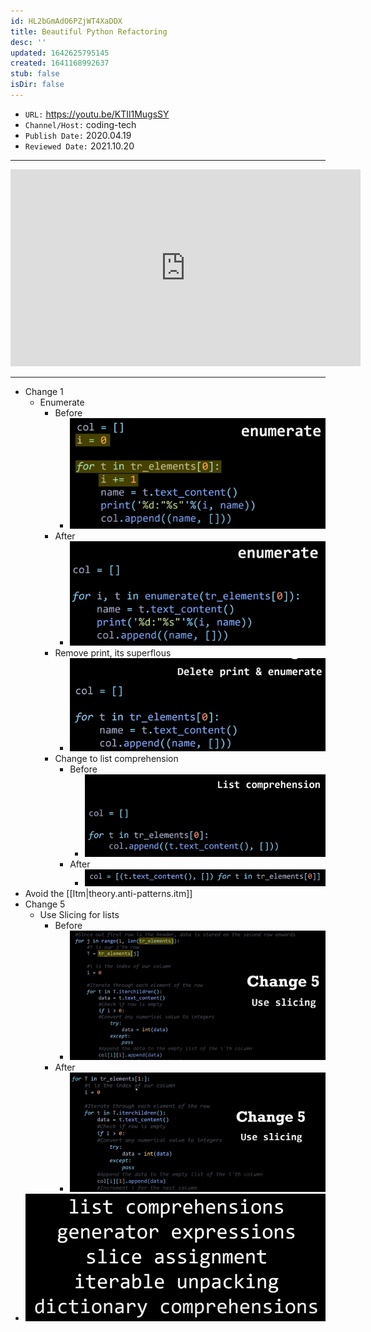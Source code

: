 ```yaml
---
id: HL2bGmAdO6PZjWT4XaDDX
title: Beautiful Python Refactoring
desc: ''
updated: 1642625795145
created: 1641168992637
stub: false
isDir: false
---
```


- `URL:` <https://youtu.be/KTIl1MugsSY>
- `Channel/Host:` coding-tech
- `Publish Date:` 2020.04.19
- `Reviewed Date:` 2021.10.20

---

<center><iframe width="560" height="315" src="https://www.youtube.com/embed/KTIl1MugsSY" frameborder="0" allow="accelerometer; autoplay; encrypted-media; gyroscope; picture-in-picture" allowfullscreen></iframe></center>

---

- Change 1
  - Enumerate
    - Before
      - ![alt](assets/images/Pasted_image_20211020110345.png)
    - After
      - ![alt](assets/images/Pasted_image_20211020110412.png)
    - Remove print, its superflous
      - ![alt](assets/images/Pasted_image_20211020110450.png)
    - Change to list comprehension
      - Before
        - ![alt](assets/images/Pasted_image_20211020110517.png)
      - After
        - ![alt](assets/images/Pasted_image_20211020110528.png)
- Avoid the [[Itm|theory.anti-patterns.itm]]
- Change 5
  - Use Slicing for lists
    - Before
      - ![alt](assets/images/Pasted_image_20211020110917.png)
    - After
      - ![alt](assets/images/Pasted_image_20211020110929.png)
- ![alt](assets/images/Pasted_image_20211020111618.png)

